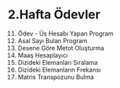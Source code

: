 # 2.Hafta Ödevler
 
11. Ödev - Üs Hesabı Yapan Program
12. Asal Sayı Bulan Program
13. Desene Göre Metot Oluşturma
14. Maaş Hesaplayıcı
15. Dizideki Elemanları Sıralama
16. Dizideki Elemanların Frekansı
17. Matris Transpozunu Bulma